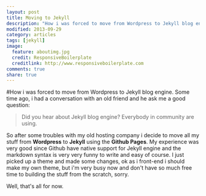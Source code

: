 ```yaml
---
layout: post
title: Moving to Jekyll
description: "How i was forced to move from Wordpress to Jekyll blog engine."
modified: 2013-09-29
category: articles
tags: [jekyll]
image:
  feature: aboutimg.jpg
  credit: ResponsiveBoilerplate
  creditlink: http://www.responsiveboilerplate.com
comments: true  
share: true
---
```

#How i was forced to move from Wordpress to Jekyll blog engine.
Some time ago, i had a conversation with an old friend and he ask me a good question:
> Did you hear about Jekyll blog engine?
> Everybody in community are using.

So after some troubles with my old hosting company i decide to move all my stuff from **Wordpress** to **Jekyll** using the **Github Pages**.
My experience was very good since Github have native support for Jekyll engine and the markdown syntax is very very funny to write and easy of course.
I just picked up a theme and made some changes, ok as i front-end i should make my own theme, but i'm very busy now and don't have so much free time to building the stuff from the scratch, sorry.

Well, that's all for now.
